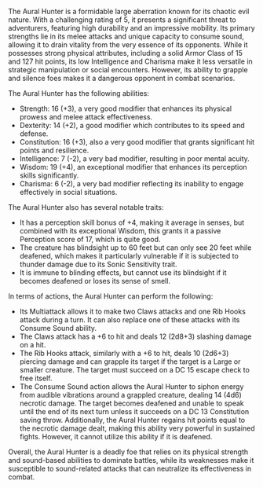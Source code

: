 The Aural Hunter is a formidable large aberration known for its chaotic evil nature. With a challenging rating of 5, it presents a significant threat to adventurers, featuring high durability and an impressive mobility. Its primary strengths lie in its melee attacks and unique capacity to consume sound, allowing it to drain vitality from the very essence of its opponents. While it possesses strong physical attributes, including a solid Armor Class of 15 and 127 hit points, its low Intelligence and Charisma make it less versatile in strategic manipulation or social encounters. However, its ability to grapple and silence foes makes it a dangerous opponent in combat scenarios.

The Aural Hunter has the following abilities:
- Strength: 16 (+3), a very good modifier that enhances its physical prowess and melee attack effectiveness.
- Dexterity: 14 (+2), a good modifier which contributes to its speed and defense.
- Constitution: 16 (+3), also a very good modifier that grants significant hit points and resilience.
- Intelligence: 7 (-2), a very bad modifier, resulting in poor mental acuity.
- Wisdom: 19 (+4), an exceptional modifier that enhances its perception skills significantly.
- Charisma: 6 (-2), a very bad modifier reflecting its inability to engage effectively in social situations.

The Aural Hunter also has several notable traits:
- It has a perception skill bonus of +4, making it average in senses, but combined with its exceptional Wisdom, this grants it a passive Perception score of 17, which is quite good. 
- The creature has blindsight up to 60 feet but can only see 20 feet while deafened, which makes it particularly vulnerable if it is subjected to thunder damage due to its Sonic Sensitivity trait. 
- It is immune to blinding effects, but cannot use its blindsight if it becomes deafened or loses its sense of smell.

In terms of actions, the Aural Hunter can perform the following:
- Its Multiattack allows it to make two Claws attacks and one Rib Hooks attack during a turn. It can also replace one of these attacks with its Consume Sound ability.
- The Claws attack has a +6 to hit and deals 12 (2d8+3) slashing damage on a hit.
- The Rib Hooks attack, similarly with a +6 to hit, deals 10 (2d6+3) piercing damage and can grapple its target if the target is a Large or smaller creature. The target must succeed on a DC 15 escape check to free itself.
- The Consume Sound action allows the Aural Hunter to siphon energy from audible vibrations around a grappled creature, dealing 14 (4d6) necrotic damage. The target becomes deafened and unable to speak until the end of its next turn unless it succeeds on a DC 13 Constitution saving throw. Additionally, the Aural Hunter regains hit points equal to the necrotic damage dealt, making this ability very powerful in sustained fights. However, it cannot utilize this ability if it is deafened.

Overall, the Aural Hunter is a deadly foe that relies on its physical strength and sound-based abilities to dominate battles, while its weaknesses make it susceptible to sound-related attacks that can neutralize its effectiveness in combat.